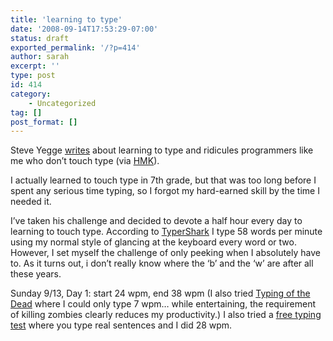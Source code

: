 ```yaml
---
title: 'learning to type'
date: '2008-09-14T17:53:29-07:00'
status: draft
exported_permalink: '/?p=414'
author: sarah
excerpt: ''
type: post
id: 414
category:
    - Uncategorized
tag: []
post_format: []
---
```

Steve Yegge [writes](http://steve-yegge.blogspot.com/2008/09/programmings-dirtiest-little-secret.html) about learning to type and ridicules programmers like me who don’t touch type (via [HMK](http://www.extragroup.de/weblog/hmk/archives/004774.html)).

I actually learned to touch type in 7th grade, but that was too long before I spent any serious time typing, so I forgot my hard-earned skill by the time I needed it.

I’ve taken his challenge and decided to devote a half hour every day to learning to touch type. According to [TyperShark](http://www.popcap.com/gamepopup.php?theGame=typershark) I type 58 words per minute using my normal style of glancing at the keyboard every word or two. However, I set myself the challenge of only peeking when I absolutely have to. As it turns out, i don’t really know where the ‘b’ and the ‘w’ are after all these years.

Sunday 9/13, Day 1: start 24 wpm, end 38 wpm (I also tried [Typing of the Dead](http://downloads.gamezone.com/demos/d2037.htm) where I could only type 7 wpm… while entertaining, the requirement of killing zombies clearly reduces my productivity.) I also tried a [free typing test](http://www.freetypinggame.net/play4.asp) where you type real sentences and I did 28 wpm.